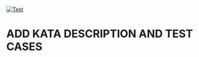 [![Test](https://github.com/simplyRoba/template_kotlin_kata/workflows/Test/badge.svg?branch=master)](https://github.com/simplyRoba/template_kotlin_kata/actions?query=workflow%3ATest)

# ADD KATA DESCRIPTION AND TEST CASES
